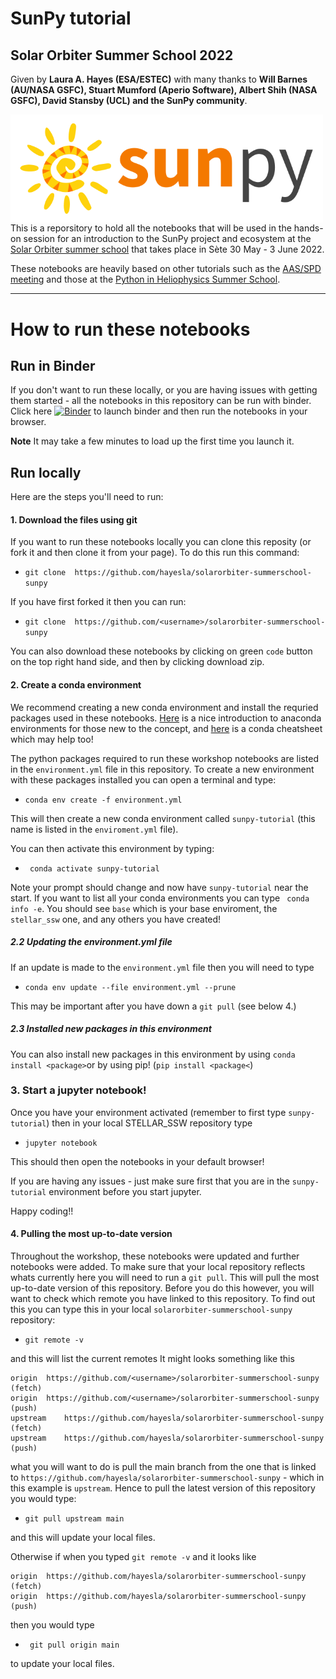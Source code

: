 # SunPy tutorial
## Solar Orbiter Summer School 2022
Given by **Laura A. Hayes (ESA/ESTEC)** with many thanks to **Will Barnes (AU/NASA GSFC), Stuart Mumford (Aperio Software), Albert Shih (NASA GSFC), David Stansby (UCL) and the SunPy community**.

<div>
<img src="./images/sunpy_logo.png" width="500" align="left"/>
</div>


This is a reporsitory to hold all the notebooks that will be used in the hands-on session for an introduction to the SunPy project and ecosystem at the [Solar Orbiter summer school](https://solarorbiter.sciencesconf.org) that takes place in Sète 30 May - 3 June 2022.

These notebooks are heavily based on other tutorials such as the [AAS/SPD meeting](https://github.com/sunpy/aas-2021-workshop) and those at the [Python in Heliophysics Summer School](https://github.com/heliophysicsPy/summer-school).  


-----------------------------------

# How to run these notebooks

## Run in Binder
If you don't want to run these locally, or you are having issues with getting them started - all the notebooks in this repository can be run with binder. Click here [![Binder](https://mybinder.org/badge_logo.svg)](
https://mybinder.org/v2/gh/hayesla/solarorbiter-summerschool-sunpy/HEAD) to launch binder and then run the notebooks in your browser. 

**Note** It may take a few minutes to load up the first time you launch it.

## Run locally

Here are the steps you'll need to run:

#### 1. Download the files using git

If you want to run these notebooks locally you can clone this reposity (or fork it and then clone it from your page). To do this run this command:

- ```git clone  https://github.com/hayesla/solarorbiter-summerschool-sunpy```

If you have first forked it then you can run:

- ```git clone  https://github.com/<username>/solarorbiter-summerschool-sunpy```

You can also download these notebooks by clicking on green `code` button on the top right hand side, and then by clicking download zip. 


#### 2. Create a conda environment

We recommend creating a new conda environment and install the requried packages used in these notebooks. [Here](https://towardsdatascience.com/getting-started-with-python-environments-using-conda-32e9f2779307) is a nice introduction to anaconda environments for those new to the concept, and [here](https://docs.conda.io/projects/conda/en/4.6.0/_downloads/52a95608c49671267e40c689e0bc00ca/conda-cheatsheet.pdf) is a conda cheatsheet which may help too! 

The python packages required to run these workshop notebooks are listed in the `environment.yml` file in this repository. To create a new environment with these packages installed you can open a terminal and type:

- ```conda env create -f environment.yml```

This will then create a new conda environment called `sunpy-tutorial` (this name is listed in the `enviroment.yml` file).

You can then activate this environment by typing:

- ``` conda activate sunpy-tutorial```

Note your prompt should change and now have `sunpy-tutorial` near the start. If you want to list all your conda environments you can type
``` conda info -e```. You should see `base` which is your base enviroment, the `stellar_ssw` one, and any others you have created! 

##### 2.2 Updating the environment.yml file
If an update is made to the `environment.yml` file then you will need to type 

- ```conda env update --file environment.yml --prune```

This may be important after you have down a `git pull` (see below 4.)

##### 2.3 Installed new packages in this environment

You can also install new packages in this environment by using `conda install <package>`or by using pip! (`pip install <package<`)

### 3. Start a jupyter notebook!

Once you have your environment activated (remember to first type `sunpy-tutorial`) then in your local STELLAR_SSW repository type

- ```jupyter notebook ```

This should then open the notebooks in your default browser!

If you are having any issues - just make sure first that you are in the `sunpy-tutorial` environment before you start jupyter.

Happy coding!!


#### 4. Pulling the most up-to-date version
Throughout the workshop, these notebooks were updated and further notebooks were added. To make sure that your local repository reflects whats currently here you will need to run a `git pull`. This will pull the most up-to-date version of this repository. Before you do this however, you will want to check which remote you have linked to this repository. To find out this you can type this in your local `solarorbiter-summerschool-sunpy` repository:

- ```git remote -v``` 

and this will list the current remotes
It might looks something like this

```
origin	https://github.com/<username>/solarorbiter-summerschool-sunpy (fetch)
origin	https://github.com/<username>/solarorbiter-summerschool-sunpy (push)
upstream	https://github.com/hayesla/solarorbiter-summerschool-sunpy (fetch)
upstream	https://github.com/hayesla/solarorbiter-summerschool-sunpy (push)
```

what you will want to do is pull the main branch from the one that is linked to `https://github.com/hayesla/solarorbiter-summerschool-sunpy` - which in this example is `upstream`. Hence to pull the latest version of this repository you would type:

- `git pull upstream main` 

and this will update your local files. 

Otherwise if when you typed `git remote -v` and it looks like
```
origin	https://github.com/hayesla/solarorbiter-summerschool-sunpy (fetch)
origin	https://github.com/hayesla/solarorbiter-summerschool-sunpy  (push)
```
then you would type

- ``` git pull origin main```

to update your local files. 





